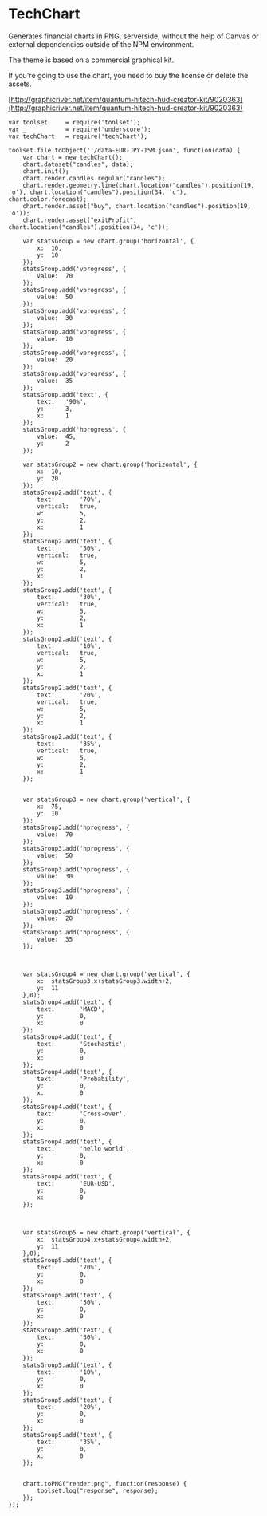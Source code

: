# TechChart #

Generates financial charts in PNG, serverside, without the help of Canvas or external dependencies outside of the NPM environment.

The theme is based on a commercial graphical kit.

If you're going to use the chart, you need to buy the license or delete the assets.

[http://graphicriver.net/item/quantum-hitech-hud-creator-kit/9020363](http://graphicriver.net/item/quantum-hitech-hud-creator-kit/9020363)

	var toolset 	= require('toolset');
	var _ 			= require('underscore');
	var techChart 	= require('techChart');
	
	toolset.file.toObject('./data-EUR-JPY-15M.json', function(data) {
		var chart = new techChart();
		chart.dataset("candles", data);
		chart.init();
		chart.render.candles.regular("candles");
		chart.render.geometry.line(chart.location("candles").position(19, 'o'), chart.location("candles").position(34, 'c'), chart.color.forecast);
		chart.render.asset("buy", chart.location("candles").position(19, 'o'));
		chart.render.asset("exitProfit", chart.location("candles").position(34, 'c'));
		
		var statsGroup = new chart.group('horizontal', {
			x:	10,
			y:	10
		});
		statsGroup.add('vprogress', {
			value:	70
		});
		statsGroup.add('vprogress', {
			value:	50
		});
		statsGroup.add('vprogress', {
			value:	30
		});
		statsGroup.add('vprogress', {
			value:	10
		});
		statsGroup.add('vprogress', {
			value:	20
		});
		statsGroup.add('vprogress', {
			value:	35
		});
		statsGroup.add('text', {
			text:	'90%',
			y:		3,
			x:		1
		});
		statsGroup.add('hprogress', {
			value:	45,
			y:		2
		});
		
		var statsGroup2 = new chart.group('horizontal', {
			x:	10,
			y:	20
		});
		statsGroup2.add('text', {
			text:		'70%',
			vertical:	true,
			w:			5,
			y:			2,
			x:			1
		});
		statsGroup2.add('text', {
			text:		'50%',
			vertical:	true,
			w:			5,
			y:			2,
			x:			1
		});
		statsGroup2.add('text', {
			text:		'30%',
			vertical:	true,
			w:			5,
			y:			2,
			x:			1
		});
		statsGroup2.add('text', {
			text:		'10%',
			vertical:	true,
			w:			5,
			y:			2,
			x:			1
		});
		statsGroup2.add('text', {
			text:		'20%',
			vertical:	true,
			w:			5,
			y:			2,
			x:			1
		});
		statsGroup2.add('text', {
			text:		'35%',
			vertical:	true,
			w:			5,
			y:			2,
			x:			1
		});
		
		
		var statsGroup3 = new chart.group('vertical', {
			x:	75,
			y:	10
		});
		statsGroup3.add('hprogress', {
			value:	70
		});
		statsGroup3.add('hprogress', {
			value:	50
		});
		statsGroup3.add('hprogress', {
			value:	30
		});
		statsGroup3.add('hprogress', {
			value:	10
		});
		statsGroup3.add('hprogress', {
			value:	20
		});
		statsGroup3.add('hprogress', {
			value:	35
		});
		
		
		
		var statsGroup4 = new chart.group('vertical', {
			x:	statsGroup3.x+statsGroup3.width+2,
			y:	11
		},0);
		statsGroup4.add('text', {
			text:		'MACD',
			y:			0,
			x:			0
		});
		statsGroup4.add('text', {
			text:		'Stochastic',
			y:			0,
			x:			0
		});
		statsGroup4.add('text', {
			text:		'Probability',
			y:			0,
			x:			0
		});
		statsGroup4.add('text', {
			text:		'Cross-over',
			y:			0,
			x:			0
		});
		statsGroup4.add('text', {
			text:		'hello world',
			y:			0,
			x:			0
		});
		statsGroup4.add('text', {
			text:		'EUR-USD',
			y:			0,
			x:			0
		});
		
		
		
		var statsGroup5 = new chart.group('vertical', {
			x:	statsGroup4.x+statsGroup4.width+2,
			y:	11
		},0);
		statsGroup5.add('text', {
			text:		'70%',
			y:			0,
			x:			0
		});
		statsGroup5.add('text', {
			text:		'50%',
			y:			0,
			x:			0
		});
		statsGroup5.add('text', {
			text:		'30%',
			y:			0,
			x:			0
		});
		statsGroup5.add('text', {
			text:		'10%',
			y:			0,
			x:			0
		});
		statsGroup5.add('text', {
			text:		'20%',
			y:			0,
			x:			0
		});
		statsGroup5.add('text', {
			text:		'35%',
			y:			0,
			x:			0
		});
		
		
		chart.toPNG("render.png", function(response) {
			toolset.log("response", response);
		});
	});
